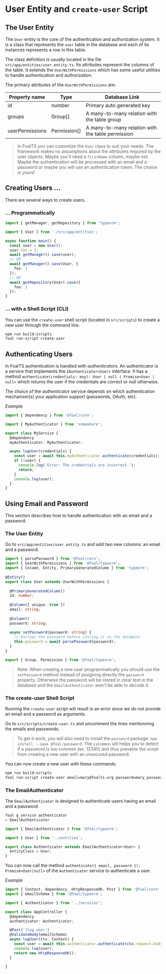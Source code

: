 # User Entity and `create-user` Script

## The User Entity

The `User` entity is the core of the authentication and authorization system. It is a class that represents the `user` table in the database and each of its instances represents a row in this table.

The class definition is usually located in the file `src/app/entities/user.entity.ts`. Its attributes represent the columns of the table. It extends the `UserWithPermissions` which has some useful utilities to handle authentication and authorization.

The primary attributes of the `UserWithPermissions` are:

| Property name | Type | Database Link |
| --- | --- | --- |
| id | number | Primary auto generated key |
| groups | Group[] | A many-to-many relation with the table group |
| userPermissions | Permission[] | A many-to-many relation with the table permission |

> In FoalTS you can customize the `User` class to suit your needs. The framework makes no assumptions about the attributes required by the user objects. Maybe you'll need a `firstName` column, maybe not.  Maybe the authentication will be processed with an email and a password or maybe you will use an authentication token. The choice is yours!

## Creating Users ...

There are several ways to create users.

### ... Programmatically

```typescript
import { getManager, getRepository } from 'typeorm';

import { User } from './src/app/entities';

async function main() {
  const user = new User();
  user.foo = 1;
  await getManager().save(user);
  // OR
  await getManager().save(User, {
    foo: 1
  });
  // OR
  await getRepository(User).save({
    foo: 1
  });
}
```

### ... with a Shell Script (CLI)

You can use the `create-user` shell script (located in `src/scripts`) to create a new user through the command line.

```sh
npm run build:scripts
foal run-script create-user
```

## Authenticating Users

In FoalTS authentication is handled with *authenticators*. An authenticator is a service that implements the `IAuthenticator<User>` interface. It has a method `authenticate(credentials: any): User | null | Promise<User | null>` which returns the user if the credentials are correct or null otherwise.

The choice of the *authenticator* service depends on which authentication mechanism(s) your application support (passwords, OAuth, etc).

*Example*
```typescript
import { dependency } from '@foal/core';

import { MyAuthenticator } from 'somewhere';

export class MyService {
  @dependency
  myAuthenticator: MyAuthenticator;

  async logUser(credentials) {
    const user = await this.myAuthenticator.authenticate(credentials);
    if (!user) {
      console.log('Error: The credentials are incorrect.');
      return;
    }
    console.log(user);
  }
}
```

## Using Email and Password

This section describes how to handle authentication with an email and a password.

### The User Entity

Go to `src/app/entities/user.entity.ts` and add two new columns: an email and a password.

```typescript
import { parsePassword } from '@foal/core';
import { UserWithPermissions } from '@foal/typeorm';
import { Column, Entity, PrimaryGeneratedColumn } from 'typeorm';
​
@Entity()
export class User extends UserWithPermissions {
​
  @PrimaryGeneratedColumn()
  id: number;
​
  @Column({ unique: true })
  email: string;
​
  @Column()
  password: string;
​
  async setPassword(password: string) {
    // Encrypt the password before storing it in the database
    this.password = await parsePassword(password);
  }​
}

export { Group, Permission } from '@foal/typeorm';

```

> Note: When creating a new user programmatically you should use the `setPassword` method instead of assigning directly the `password` property. Otherwise the password will be stored in clear text  in the database and the `EmailAuthenticator` won't be able to decode it.

### The create-user Shell Script

Running the `create-user` script will result in an error since we do not provide an email and a password as arguments.

Go to `src/scripts/create-user.ts` and uncomment the lines mentionning the emails and passwords.

> To get it work, you will also need to install the `password` package: `npm install --save @foal/password`. The `isCommon` util helps you to detect if a password is too common (ex: 12345) and thus prevents the script from creating a new user with an unsecured password.

You can now create a new user with these commands:

```sh
npm run build:scripts
foal run-script create-user email=mary@foalts.org password=mary_password
```

### The EmailAuthenticator

The `EmailAuthenticator` is designed to authenticate users having an email and a password.

```sh
foal g service authenticator
> EmailAuthenticator
```

```typescript
import { EmailAuthenticator } from '@foal/typeorm';

import { User } from '../entities';

export class Authenticator extends EmailAuthenticator<User> {
  entityClass = User;
}

```

You can now call the method `authenticate({ email, password }): Promise<User|null>` of the `Authenticator` service to authenticate a user.

*Example*

```typescript
import { Context, dependency, HttpResponseOK, Post } from '@foal/core';
import { emailSchema } from '@foal/typeorm';

import { Authenticator } from '../services';

export class AppController {
  @dependency
  authenticator: Authenticator;

  @Post('/log_user')
  @ValidateBody(emailSchema)
  async logUser(ctx: Context) {
    const user = await this.authenticator.authenticate(ctx.request.body);
    console.log(user);
    return new HttpResponseOK();
  }

}
```